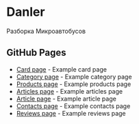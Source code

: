 # Danler

Разборка Микроавтобусов

## GitHub Pages

* [Card page](https://valeriykobysh.github.io/danler/dist/card.html) - Example card page
* [Category page](https://valeriykobysh.github.io/danler/dist/category.html) - Example category page
* [Products page](https://valeriykobysh.github.io/danler/dist/products.html) - Example products page
* [Articles page](https://valeriykobysh.github.io/danler/dist/articles.html) - Example articles page
* [Article page](https://valeriykobysh.github.io/danler/dist/article.html) - Example article page
* [Contacts page](https://valeriykobysh.github.io/danler/dist/contacts.html) - Example contacts page
* [Reviews page](https://valeriykobysh.github.io/danler/dist/contacts.html) - Example reviews page